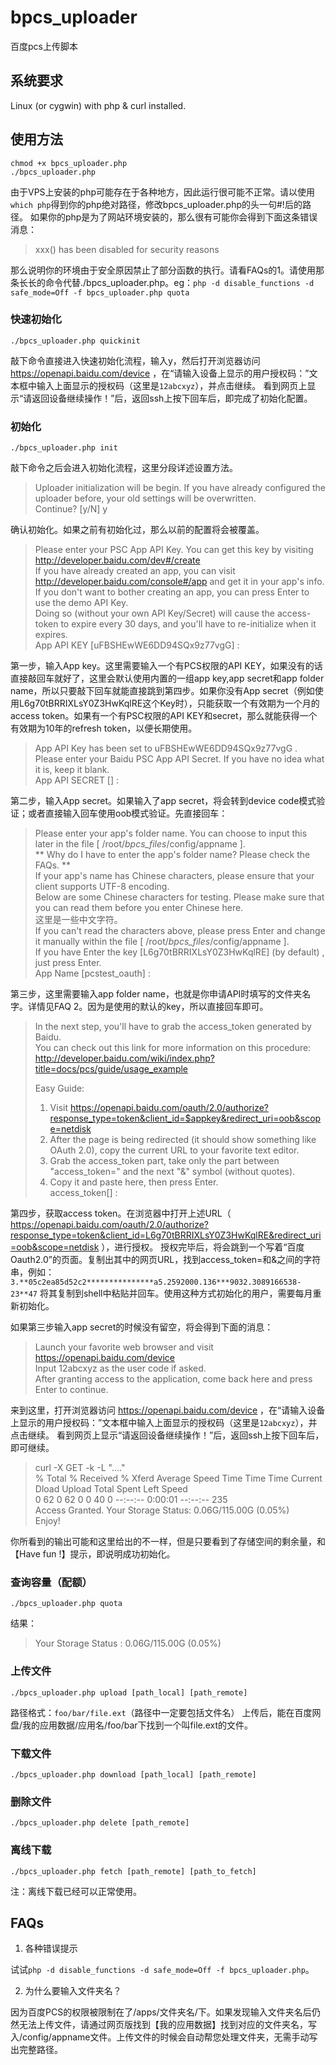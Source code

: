 bpcs_uploader
=============

百度pcs上传脚本

## 系统要求

Linux (or cygwin) with php & curl installed.

## 使用方法

    chmod +x bpcs_uploader.php
    ./bpcs_uploader.php

由于VPS上安装的php可能存在于各种地方，因此运行很可能不正常。请以使用`which php`得到你的php绝对路径，修改bpcs_uploader.php的头一句#!后的路径。
如果你的php是为了网站环境安装的，那么很有可能你会得到下面这条错误消息：

> xxx() has been disabled for security reasons

那么说明你的环境由于安全原因禁止了部分函数的执行。请看FAQs的1。请使用那条长长的命令代替./bpcs_uploader.php。eg：`php -d disable_functions -d safe_mode=Off -f bpcs_uploader.php quota`

### 快速初始化

    ./bpcs_uploader.php quickinit

敲下命令直接进入快速初始化流程，输入y，然后打开浏览器访问 https://openapi.baidu.com/device ，在“请输入设备上显示的用户授权码：”文本框中输入上面显示的授权码（这里是`12abcxyz`），并点击继续。
看到网页上显示“请返回设备继续操作！”后，返回ssh上按下回车后，即完成了初始化配置。

### 初始化

    ./bpcs_uploader.php init

敲下命令之后会进入初始化流程，这里分段详述设置方法。

> Uploader initialization will be begin. If you have already configured the uploader before, your old settings will be overwritten.  
> Continue? [y/N] y

确认初始化。如果之前有初始化过，那么以前的配置将会被覆盖。

> Please enter your PSC App API Key. You can get this key by visiting http://developer.baidu.com/dev#/create  
> If you have already created an app, you can visit http://developer.baidu.com/console#/app and get it in your app's info.  
> If you don't want to bother creating an app, you can press Enter to use the demo API Key.  
> Doing so (without your own API Key/Secret) will cause the access-token to expire every 30 days, and you'll have to re-initialize when it expires.  
> App API KEY [uFBSHEwWE6DD94SQx9z77vgG] :

第一步，输入App key。这里需要输入一个有PCS权限的API KEY，如果没有的话直接敲回车就好了，这里会默认使用内置的一组app key,app secret和app folder name，所以只要敲下回车就能直接跳到第四步。如果你没有App secret（例如使用L6g70tBRRIXLsY0Z3HwKqlRE这个Key时），只能获取一个有效期为一个月的access token。如果有一个有PSC权限的API KEY和secret，那么就能获得一个有效期为10年的refresh token，以便长期使用。

> App API Key has been set to uFBSHEwWE6DD94SQx9z77vgG .  
> Please enter your Baidu PSC App API Secret. If you have no idea what it is, keep it blank.  
> App API SECRET [] :

第二步，输入App secret。如果输入了app secret，将会转到device code模式验证；或者直接输入回车使用oob模式验证。先直接回车：

> Please enter your app's folder name. You can choose to input this later in the file [ /root/_bpcs_files_/config/appname ].  
> ** Why do I have to enter the app's folder name? Please check the FAQs. **  
> If your app's name has Chinese characters, please ensure that your client supports UTF-8 encoding.  
> Below are some Chinese characters for testing. Please make sure that you can read them before you enter Chinese here.  
> 这里是一些中文字符。  
> If you can't read the characters above, please press Enter and change it manually within the file [ /root/_bpcs_files_/config/appname ].  
> If you have Enter the key [L6g70tBRRIXLsY0Z3HwKqlRE] (by default) , just press Enter.  
> App Name [pcstest_oauth] :

第三步，这里需要输入app folder name，也就是你申请API时填写的文件夹名字。详情见FAQ 2。因为是使用的默认的key，所以直接回车即可。

> In the next step, you'll have to grab the access_token generated by Baidu.  
> You can check out this link for more information on this procedure:  
> http://developer.baidu.com/wiki/index.php?title=docs/pcs/guide/usage_example  
>   
> Easy Guide:  
> 1. Visit https://openapi.baidu.com/oauth/2.0/authorize?response_type=token&client_id=$appkey&redirect_uri=oob&scope=netdisk  
> 2. After the page is being redirected (it should show something like OAuth 2.0), copy the current URL to your favorite text editor.  
> 3. Grab the access_token part, take only the part between "access_token=" and the next "&" symbol (without quotes).  
> 4. Copy it and paste here, then press Enter.  
> access_token[] :

第四步，获取access token。在浏览器中打开上述URL（ https://openapi.baidu.com/oauth/2.0/authorize?response_type=token&client_id=L6g70tBRRIXLsY0Z3HwKqlRE&redirect_uri=oob&scope=netdisk ），进行授权。
授权完毕后，将会跳到一个写着“百度 Oauth2.0”的页面。复制出其中的网页URL，找到access_token=和&之间的字符串，例如：
`3.**05c2ea85d52c2***************a5.2592000.136***9032.3089166538-23**47`
将其复制到shell中粘贴并回车。使用这种方式初始化的用户，需要每月重新初始化。

如果第三步输入app secret的时候没有留空，将会得到下面的消息：

> Launch your favorite web browser and visit https://openapi.baidu.com/device  
> Input 12abcxyz as the user code if asked.  
> After granting access to the application, come back here and press Enter to continue.

来到这里，打开浏览器访问 https://openapi.baidu.com/device ，在“请输入设备上显示的用户授权码：”文本框中输入上面显示的授权码（这里是`12abcxyz`），并点击继续。
看到网页上显示“请返回设备继续操作！”后，返回ssh上按下回车后，即可继续。

> curl -X GET -k -L "...."  
>   % Total    % Received % Xferd  Average Speed   Time    Time     Time  Current  
>                                  Dload  Upload   Total   Spent    Left  Speed  
>   0    62    0    62    0     0     40      0 --:--:--  0:00:01 --:--:--   235  
> Access Granted. Your Storage Status: 0.06G/115.00G (0.05%)  
> Enjoy!

你所看到的输出可能和这里给出的不一样，但是只要看到了存储空间的剩余量，和【Have fun !】提示，即说明成功初始化。

### 查询容量（配额）

    ./bpcs_uploader.php quota

结果：
> Your Storage Status : 0.06G/115.00G (0.05%)

### 上传文件

    ./bpcs_uploader.php upload [path_local] [path_remote]

路径格式：`foo/bar/file.ext`（路径中一定要包括文件名）
上传后，能在百度网盘/我的应用数据/应用名/foo/bar下找到一个叫file.ext的文件。

### 下载文件

    ./bpcs_uploader.php download [path_local] [path_remote]

### 删除文件

    ./bpcs_uploader.php delete [path_remote]

### 离线下载

    ./bpcs_uploader.php fetch [path_remote] [path_to_fetch]

注：离线下载已经可以正常使用。

## FAQs

1. 各种错误提示

试试`php -d disable_functions -d safe_mode=Off -f bpcs_uploader.php`。

2. 为什么要输入文件夹名？

因为百度PCS的权限被限制在了/apps/文件夹名/下。如果发现输入文件夹名后仍然无法上传文件，请通过网页版找到【我的应用数据】找到对应的文件夹名，写入/config/appname文件。上传文件的时候会自动帮您处理文件夹，无需手动写出完整路径。
